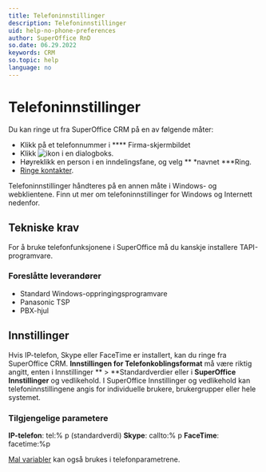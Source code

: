 ```yaml
---
title: Telefoninnstillinger
description: Telefoninnstillinger
uid: help-no-phone-preferences
author: SuperOffice RnD
so.date: 06.29.2022
keywords: CRM
so.topic: help
language: no
---
```


# Telefoninnstillinger

Du kan ringe ut fra SuperOffice CRM på en av følgende måter:

* Klikk på et telefonnummer i **** Firma-skjermbildet
* Klikk ![ikon][img1] i en dialogboks.
* Høyreklikk en person i en inndelingsfane, og velg ** *navnet ***Ring.
* [Ringe kontakter][1].

Telefoninnstillinger håndteres på en annen måte i Windows- og webklientene. Finn ut mer om telefoninnstillinger for Windows og Internett nedenfor.

## Tekniske krav

For å bruke telefonfunksjonene i SuperOffice må du kanskje installere TAPI-programvare.

### Foreslåtte leverandører

* Standard Windows-oppringingsprogramvare
* Panasonic TSP
* PBX-hjul

## Innstillinger

Hvis IP-telefon, Skype eller FaceTime er installert, kan du ringe fra SuperOffice CRM. **Innstillingen for Telefonkoblingsformat** må være riktig angitt, enten  i Innstillinger ** > **Standardverdier eller i **SuperOffice Innstillinger** og vedlikehold. I SuperOffice Innstillinger og vedlikehold kan telefoninnstillingene angis for individuelle brukere, brukergrupper eller hele systemet.

### Tilgjengelige parametere

**IP-telefon**: tel:% p (standardverdi)
**Skype**: callto:% p
**FaceTime**: facetime:%p

[Mal variabler][2] kan også brukes i telefonparametrene.

<!-- Referenced links -->
[1]: dial.md
[2]: ../../../document/learn/template-variables.md

<!-- Referenced images -->
[img1]: ../../../../../common/icons/phone.png
